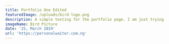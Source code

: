 ```yaml
---
title: Portfolio One Edited
featuredImage: /uploads/bird-logo.png
description: A simple testing for the portfolio page. I am just trying to indent the lines
imageName: Bird Picture
date: '25, March 2019'
url: 'https://personalwaiter.com.ng'
---
```


